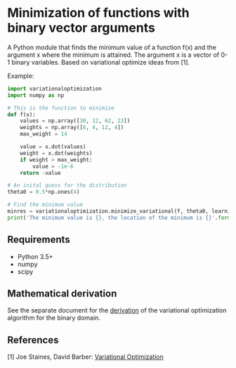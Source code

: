 # Minimization of functions with binary vector arguments

A Python module that finds the minimum value of a function f(x) and the argument x where the minimum is attained. The argument x is a vector of 0-1 binary variables. Based on variational optimize ideas from [1].

Example:

```python
import variationaloptimization
import numpy as np

# This is the function to minimize
def f(x):
    values = np.array([30, 12, 62, 23])
    weights = np.array([6, 4, 12, 4])
    max_weight = 14

    value = x.dot(values)
    weight = x.dot(weights)
    if weight > max_weight:
        value = -1e-6
    return -value

# An inital guess for the distribution
theta0 = 0.5*np.ones(4)

# Find the minimum value
minres = variationaloptimization.minimize_variational(f, theta0, learning_rate=1e-2, max_iter=1000)
print('The minimum value is {}, the location of the minimum is {}'.format(minres.fun, minres.x))
```

## Requirements

* Python 3.5+
* numpy
* scipy

## Mathematical derivation

See the separate document for the [derivation](docs/binary_variational_optimization.pdf) of the variational optimization algorithm for the binary domain.

## References

[1] Joe Staines, David Barber: [Variational Optimization](https://arxiv.org/abs/1212.4507)